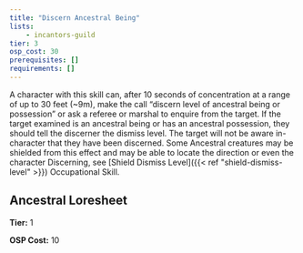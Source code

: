 ```yaml
---
title: "Discern Ancestral Being"
lists:
    - incantors-guild
tier: 3
osp_cost: 30
prerequisites: []
requirements: []
---
```

A character with this skill can, after 10 seconds of concentration at a range of up to 30 feet (~9m), make the call “discern level of ancestral being or possession” or ask a referee or marshal to enquire from the target. If the target examined is an ancestral being or has an ancestral possession, they should tell the discerner the dismiss level. The target will not be aware in-character that they have been discerned. Some Ancestral creatures may be shielded from this effect and may be able to locate the direction or even the character Discerning, see [Shield Dismiss Level]({{< ref "shield-dismiss-level" >}}) Occupational Skill.


## Ancestral Loresheet

**Tier:** 1

**OSP Cost:** 10